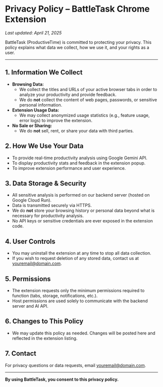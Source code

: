 # Privacy Policy – BattleTask Chrome Extension

_Last updated: April 21, 2025_

BattleTask (ProductiveTime) is committed to protecting your privacy. This policy explains what data we collect, how we use it, and your rights as a user.

---

## 1. **Information We Collect**

- **Browsing Data:**
  - We collect the titles and URLs of your active browser tabs in order to analyze your productivity and provide feedback.
  - We do **not** collect the content of web pages, passwords, or sensitive personal information.
- **Extension Usage Data:**
  - We may collect anonymized usage statistics (e.g., feature usage, error logs) to improve the extension.
- **No Sale or Sharing:**
  - We do **not** sell, rent, or share your data with third parties.

## 2. **How We Use Your Data**

- To provide real-time productivity analysis using Google Gemini API.
- To display productivity stats and feedback in the extension popup.
- To improve extension performance and user experience.

## 3. **Data Storage & Security**

- All sensitive analysis is performed on our backend server (hosted on Google Cloud Run).
- Data is transmitted securely via HTTPS.
- We do **not** store your browsing history or personal data beyond what is necessary for productivity analysis.
- No API keys or sensitive credentials are ever exposed in the extension code.

## 4. **User Controls**

- You may uninstall the extension at any time to stop all data collection.
- If you wish to request deletion of any stored data, contact us at [youremail@domain.com](mailto:youremail@domain.com).

## 5. **Permissions**

- The extension requests only the minimum permissions required to function (tabs, storage, notifications, etc.).
- Host permissions are used solely to communicate with the backend server and AI API.

## 6. **Changes to This Policy**

- We may update this policy as needed. Changes will be posted here and reflected in the extension listing.

## 7. **Contact**

For privacy questions or data requests, email [youremail@domain.com](mailto:youremail@domain.com).

---

**By using BattleTask, you consent to this privacy policy.**
